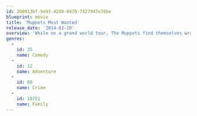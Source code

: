 ```yaml
---
id: 268013bf-9e93-42d9-8470-7427947e76be
blueprint: movie
title: 'Muppets Most Wanted'
release_date: '2014-03-20'
overview: 'While on a grand world tour, The Muppets find themselves wrapped into an European jewel-heist caper headed by a Kermit the Frog look-alike and his dastardly sidekick.'
genres:
  -
    id: 35
    name: Comedy
  -
    id: 12
    name: Adventure
  -
    id: 80
    name: Crime
  -
    id: 10751
    name: Family
---
```

